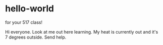 # hello-world
for your 517 class!


Hi everyone. Look at me out here learning. 
My heat is currently out and it's 7 degrees outside.
Send help.
